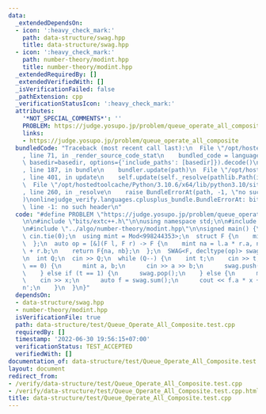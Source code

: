 ```yaml
---
data:
  _extendedDependsOn:
  - icon: ':heavy_check_mark:'
    path: data-structure/swag.hpp
    title: data-structure/swag.hpp
  - icon: ':heavy_check_mark:'
    path: number-theory/modint.hpp
    title: number-theory/modint.hpp
  _extendedRequiredBy: []
  _extendedVerifiedWith: []
  _isVerificationFailed: false
  _pathExtension: cpp
  _verificationStatusIcon: ':heavy_check_mark:'
  attributes:
    '*NOT_SPECIAL_COMMENTS*': ''
    PROBLEM: https://judge.yosupo.jp/problem/queue_operate_all_composite
    links:
    - https://judge.yosupo.jp/problem/queue_operate_all_composite
  bundledCode: "Traceback (most recent call last):\n  File \"/opt/hostedtoolcache/Python/3.10.6/x64/lib/python3.10/site-packages/onlinejudge_verify/documentation/build.py\"\
    , line 71, in _render_source_code_stat\n    bundled_code = language.bundle(stat.path,\
    \ basedir=basedir, options={'include_paths': [basedir]}).decode()\n  File \"/opt/hostedtoolcache/Python/3.10.6/x64/lib/python3.10/site-packages/onlinejudge_verify/languages/cplusplus.py\"\
    , line 187, in bundle\n    bundler.update(path)\n  File \"/opt/hostedtoolcache/Python/3.10.6/x64/lib/python3.10/site-packages/onlinejudge_verify/languages/cplusplus_bundle.py\"\
    , line 401, in update\n    self.update(self._resolve(pathlib.Path(included), included_from=path))\n\
    \  File \"/opt/hostedtoolcache/Python/3.10.6/x64/lib/python3.10/site-packages/onlinejudge_verify/languages/cplusplus_bundle.py\"\
    , line 260, in _resolve\n    raise BundleErrorAt(path, -1, \"no such header\"\
    )\nonlinejudge_verify.languages.cplusplus_bundle.BundleErrorAt: bits/extc++.h:\
    \ line -1: no such header\n"
  code: "#define PROBLEM \"https://judge.yosupo.jp/problem/queue_operate_all_composite\"\
    \n\n#include \"bits/extc++.h\"\n\nusing namespace std;\n\n#include \"../algo/data-structure/swag.hpp\"\
    \n#include \"../algo/number-theory/modint.hpp\"\n\nsigned main() {\n  ios::sync_with_stdio(false),\
    \ cin.tie(0);\n  using mint = Mod<998244353>;\n  struct F {\n    mint a, b;\n\
    \  };\n  auto op = [&](F l, F r) -> F {\n    mint na = l.a * r.a, nb = l.b * r.a\
    \ + r.b;\n    return F{na, nb};\n  };\n  SWAG<F, decltype(op)> swag(F{1, 0}, op);\n\
    \n  int Q;\n  cin >> Q;\n  while (Q--) {\n    int t;\n    cin >> t;\n    if (t\
    \ == 0) {\n      mint a, b;\n      cin >> a >> b;\n      swag.push(F{a, b});\n\
    \    } else if (t == 1) {\n      swag.pop();\n    } else {\n      mint x;\n  \
    \    cin >> x;\n      auto f = swag.sum();\n      cout << f.a * x + f.b << '\\\
    n';\n    }\n  }\n}"
  dependsOn:
  - data-structure/swag.hpp
  - number-theory/modint.hpp
  isVerificationFile: true
  path: data-structure/test/Queue_Operate_All_Composite.test.cpp
  requiredBy: []
  timestamp: '2022-06-30 19:56:15+07:00'
  verificationStatus: TEST_ACCEPTED
  verifiedWith: []
documentation_of: data-structure/test/Queue_Operate_All_Composite.test.cpp
layout: document
redirect_from:
- /verify/data-structure/test/Queue_Operate_All_Composite.test.cpp
- /verify/data-structure/test/Queue_Operate_All_Composite.test.cpp.html
title: data-structure/test/Queue_Operate_All_Composite.test.cpp
---
```

